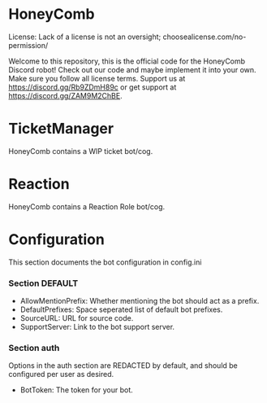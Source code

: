 # HoneyComb
License: Lack of a license is not an oversight; choosealicense.com/no-permission/

Welcome to this repository, this is the official code for the HoneyComb Discord robot! Check out our code and maybe implement it into your own. Make sure you follow all license terms. Support us at https://discord.gg/Rb9ZDmH89c or get support at https://discord.gg/ZAM9M2ChBE.

# TicketManager

HoneyComb contains a WIP ticket bot/cog.

# Reaction

HoneyComb contains a Reaction Role bot/cog.

# Configuration

This section documents the bot configuration in config.ini

### Section DEFAULT

- AllowMentionPrefix: Whether mentioning the bot should act as a prefix.
- DefaultPrefixes: Space seperated list of default bot prefixes.
- SourceURL: URL for source code.
- SupportServer: Link to the bot support server.

### Section auth
Options in the auth section are REDACTED by default, and should be configured per user as desired.

- BotToken: The token for your bot.
